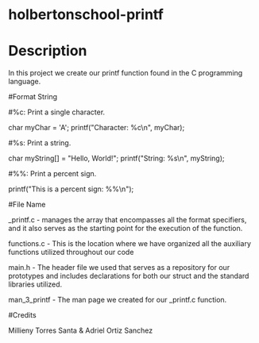 # holbertonschool-printf

# Description

In this project we create our printf function found in the C programming language.


#Format String

#%c: Print a single character.

char myChar = 'A';
printf("Character: %c\n", myChar);


#%s: Print a string.

char myString[] = "Hello, World!";
printf("String: %s\n", myString);


#%%: Print a percent sign.

printf("This is a percent sign: %%\n");


#File Name

_printf.c -  manages the array that encompasses all the format specifiers, and it also serves as the starting point for the execution of the function. 

functions.c - This is the location where we have organized all the auxiliary functions utilized throughout our code

main.h - The header file we used that serves as a repository for our prototypes and includes declarations for both our struct and the standard libraries utilized.

man_3_printf - The man page we created for our _printf.c function. 

#Credits

Millieny Torres Santa & Adriel Ortiz Sanchez
